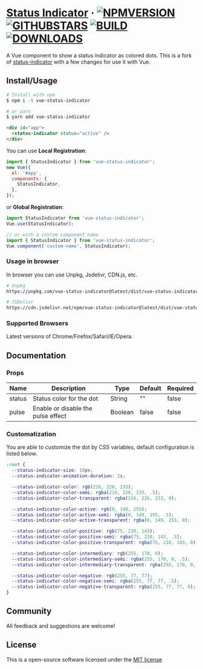 # [Status Indicator](https://github.com/coderdiaz/vue-status-indicator) &middot; [![NPMVERSION](https://img.shields.io/npm/v/vue-status-indicator.svg)](http://npmjs.com/package/vue-status-indicator) [![GITHUBSTARS](https://img.shields.io/github/stars/coderdiaz/vue-status-indicator.svg)](https://github.com/coderdiaz/vue-status-indicator/stargazers) [![BUILD](https://travis-ci.org/coderdiaz/vue-status-indicator.svg?branch=master)](https://travis-ci.org/coderdiaz/vue-status-indicator) [![DOWNLOADS](https://img.shields.io/npm/dt/vue-status-indicator.svg)](https://npmjs.com/package/vue-status-indicator)

A Vue component to show a status indicator as colored dots. This is a fork of [status-indicator](https://github.com/tnhu/status-indicator) with a few changes for use it with Vue.

## Install/Usage
<!-- Replace the docs for usage the plugin -->
```sh
# Install with npm
$ npm i -S vue-status-indicator

# or yarn
$ yarn add vue-status-indicator
```

```html
<div id="app">
  <status-indicator status="active" />
</div>
```

You can use **Local Registration**:
```js
import { StatusIndicator } from 'vue-status-indicator';
new Vue({
  el: '#app',
  components: {
    StatusIndicator,
  },
});
```

or **Global Registration**:
```js
import StatusIndicator from 'vue-status-indicator';
Vue.use(StatusIndicator);

// or with a custom component name
import { StatusIndicator } from 'vue-status-indicator';
Vue.component('custom-name', StatusIndicator);
```

### Usage in browser
<!-- Write an example for use the plugin in browser from CDN -->
In browser you can use Unpkg, Jsdelivr, CDN.js, etc.
```sh
# Unpkg
https://unpkg.com/vue-status-indicator@latest/dist/vue-status-indicator.js

# JSDelivr
https://cdn.jsdelivr.net/npm/vue-status-indicator@latest/dist/vue-status-indicator.min.js
```

### Supported Browsers
Latest versions of Chrome/Firefox/Safari/IE/Opera.

## Documentation
<!-- Add all documentation about the plugin: props, events, etc -->
### Props
|Name|Description|Type|Default|Required|
|---|---|---|---|---|
|status|Status color for the dot|String|""|false|
|pulse|Enable or disable the pulse effect|Boolean|false|false|

### Customatization
You are able to customize the dot by CSS variables, default configuration is listed below.

```css
:root {
  --status-indicator-size: 10px;
  --status-indicator-animation-duration: 2s;

  --status-indicator-color: rgb(216, 226, 233);
  --status-indicator-color-semi: rgba(216, 226, 233, .5);
  --status-indicator-color-transparent: rgba(216, 226, 233, 0);

  --status-indicator-color-active: rgb(0, 149, 255);
  --status-indicator-color-active-semi: rgba(0, 149, 255, .5);
  --status-indicator-color-active-transparent: rgba(0, 149, 255, 0);

  --status-indicator-color-positive: rgb(75, 210, 143);
  --status-indicator-color-positive-semi: rgba(75, 210, 143, .5);
  --status-indicator-color-positive-transparent: rgba(75, 210, 143, 0);

  --status-indicator-color-intermediary: rgb(255, 170, 0);
  --status-indicator-color-intermediary-semi: rgba(255, 170, 0, .5);
  --status-indicator-color-intermediary-transparent: rgba(255, 170, 0, 0);

  --status-indicator-color-negative: rgb(255, 77, 77);
  --status-indicator-color-negative-semi: rgba(255, 77, 77, .5);
  --status-indicator-color-negative-transparent: rgba(255, 77, 77, 0);
}
```

## Community
All feedback and suggestions are welcome!

## License
This is a open-source software licensed under the [MIT license](https://raw.githubusercontent.com/coderdiaz/vue-status-indicator/master/LICENSE)
